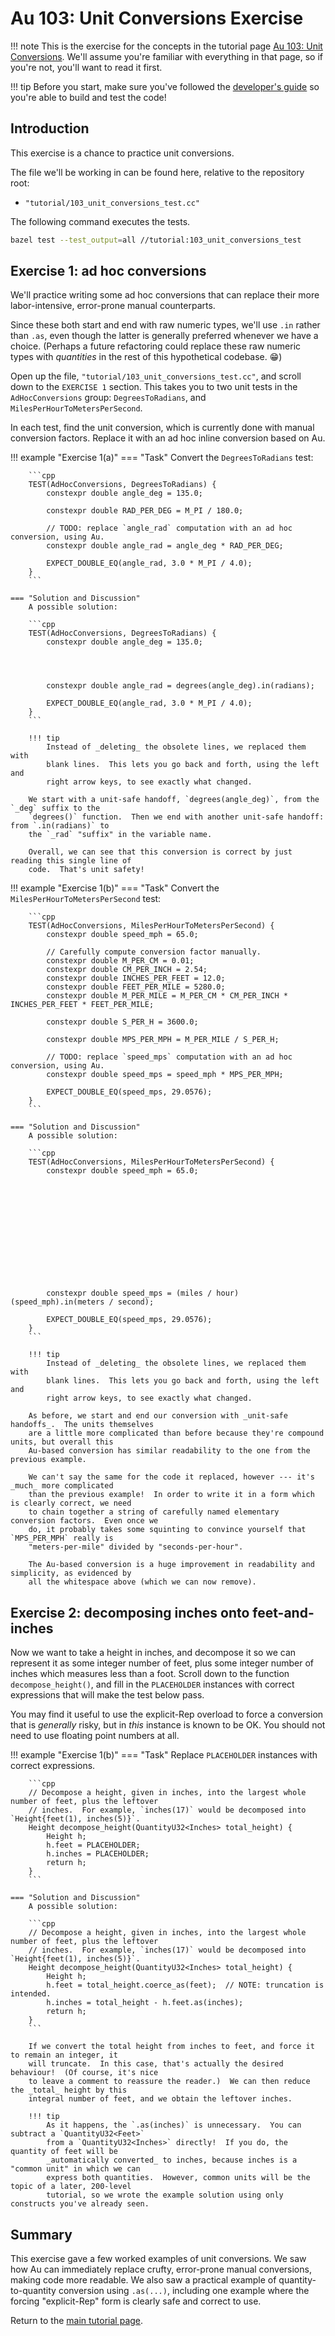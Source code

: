 # Au 103: Unit Conversions Exercise

!!! note
    This is the exercise for the concepts in the tutorial page [Au 103: Unit
    Conversions](../103-unit-conversions.md). We'll assume you're familiar with everything in that
    page, so if you're not, you'll want to read it first.

!!! tip
    Before you start, make sure you've followed the [developer's guide](../../develop.md) so you're
    able to build and test the code!

## Introduction

This exercise is a chance to practice unit conversions.

The file we'll be working in can be found here, relative to the repository root:

- `"tutorial/103_unit_conversions_test.cc"`

The following command executes the tests.

```sh
bazel test --test_output=all //tutorial:103_unit_conversions_test
```

## Exercise 1: ad hoc conversions

We'll practice writing some ad hoc conversions that can replace their more labor-intensive,
error-prone manual counterparts.

Since these both start and end with raw numeric types, we'll use `.in` rather than `.as`, even
though the latter is generally preferred whenever we have a choice.  (Perhaps a future refactoring
could replace these raw numeric types with _quantities_ in the rest of this hypothetical
codebase. :grin:)

Open up the file, `"tutorial/103_unit_conversions_test.cc"`, and scroll down to the `EXERCISE 1`
section.  This takes you to two unit tests in the `AdHocConversions` group: `DegreesToRadians`, and
`MilesPerHourToMetersPerSecond`.

In each test, find the unit conversion, which is currently done with manual conversion factors.
Replace it with an ad hoc inline conversion based on Au.

!!! example "Exercise 1(a)"
    === "Task"
        Convert the `DegreesToRadians` test:

        ```cpp
        TEST(AdHocConversions, DegreesToRadians) {
            constexpr double angle_deg = 135.0;

            constexpr double RAD_PER_DEG = M_PI / 180.0;

            // TODO: replace `angle_rad` computation with an ad hoc conversion, using Au.
            constexpr double angle_rad = angle_deg * RAD_PER_DEG;

            EXPECT_DOUBLE_EQ(angle_rad, 3.0 * M_PI / 4.0);
        }
        ```

    === "Solution and Discussion"
        A possible solution:

        ```cpp
        TEST(AdHocConversions, DegreesToRadians) {
            constexpr double angle_deg = 135.0;




            constexpr double angle_rad = degrees(angle_deg).in(radians);

            EXPECT_DOUBLE_EQ(angle_rad, 3.0 * M_PI / 4.0);
        }
        ```

        !!! tip
            Instead of _deleting_ the obsolete lines, we replaced them with
            blank lines.  This lets you go back and forth, using the left and
            right arrow keys, to see exactly what changed.

        We start with a unit-safe handoff, `degrees(angle_deg)`, from the `_deg` suffix to the
        `degrees()` function.  Then we end with another unit-safe handoff: from `.in(radians)` to
        the `_rad` "suffix" in the variable name.

        Overall, we can see that this conversion is correct by just reading this single line of
        code.  That's unit safety!

!!! example "Exercise 1(b)"
    === "Task"
        Convert the `MilesPerHourToMetersPerSecond` test:

        ```cpp
        TEST(AdHocConversions, MilesPerHourToMetersPerSecond) {
            constexpr double speed_mph = 65.0;

            // Carefully compute conversion factor manually.
            constexpr double M_PER_CM = 0.01;
            constexpr double CM_PER_INCH = 2.54;
            constexpr double INCHES_PER_FEET = 12.0;
            constexpr double FEET_PER_MILE = 5280.0;
            constexpr double M_PER_MILE = M_PER_CM * CM_PER_INCH * INCHES_PER_FEET * FEET_PER_MILE;

            constexpr double S_PER_H = 3600.0;

            constexpr double MPS_PER_MPH = M_PER_MILE / S_PER_H;

            // TODO: replace `speed_mps` computation with an ad hoc conversion, using Au.
            constexpr double speed_mps = speed_mph * MPS_PER_MPH;

            EXPECT_DOUBLE_EQ(speed_mps, 29.0576);
        }
        ```

    === "Solution and Discussion"
        A possible solution:

        ```cpp
        TEST(AdHocConversions, MilesPerHourToMetersPerSecond) {
            constexpr double speed_mph = 65.0;













            constexpr double speed_mps = (miles / hour)(speed_mph).in(meters / second);

            EXPECT_DOUBLE_EQ(speed_mps, 29.0576);
        }
        ```

        !!! tip
            Instead of _deleting_ the obsolete lines, we replaced them with
            blank lines.  This lets you go back and forth, using the left and
            right arrow keys, to see exactly what changed.

        As before, we start and end our conversion with _unit-safe handoffs_.  The units themselves
        are a little more complicated than before because they're compound units, but overall this
        Au-based conversion has similar readability to the one from the previous example.

        We can't say the same for the code it replaced, however --- it's _much_ more complicated
        than the previous example!  In order to write it in a form which is clearly correct, we need
        to chain together a string of carefully named elementary conversion factors.  Even once we
        do, it probably takes some squinting to convince yourself that `MPS_PER_MPH` really is
        "meters-per-mile" divided by "seconds-per-hour".

        The Au-based conversion is a huge improvement in readability and simplicity, as evidenced by
        all the whitespace above (which we can now remove).

## Exercise 2: decomposing inches onto feet-and-inches

Now we want to take a height in inches, and decompose it so we can represent it as some integer
number of feet, plus some integer number of inches which measures less than a foot.  Scroll down to
the function `decompose_height()`, and fill in the `PLACEHOLDER` instances with correct expressions
that will make the test below pass.

You may find it useful to use the explicit-Rep overload to force a conversion that is _generally_
risky, but in _this_ instance is known to be OK.  You should not need to use floating point
numbers at all.

!!! example "Exercise 1(b)"
    === "Task"
        Replace `PLACEHOLDER` instances with correct expressions.

        ```cpp
        // Decompose a height, given in inches, into the largest whole number of feet, plus the leftover
        // inches.  For example, `inches(17)` would be decomposed into `Height{feet(1), inches(5)}`.
        Height decompose_height(QuantityU32<Inches> total_height) {
            Height h;
            h.feet = PLACEHOLDER;
            h.inches = PLACEHOLDER;
            return h;
        }
        ```

    === "Solution and Discussion"
        A possible solution:

        ```cpp
        // Decompose a height, given in inches, into the largest whole number of feet, plus the leftover
        // inches.  For example, `inches(17)` would be decomposed into `Height{feet(1), inches(5)}`.
        Height decompose_height(QuantityU32<Inches> total_height) {
            Height h;
            h.feet = total_height.coerce_as(feet);  // NOTE: truncation is intended.
            h.inches = total_height - h.feet.as(inches);
            return h;
        }
        ```

        If we convert the total height from inches to feet, and force it to remain an integer, it
        will truncate.  In this case, that's actually the desired behaviour!  (Of course, it's nice
        to leave a comment to reassure the reader.)  We can then reduce the _total_ height by this
        integral number of feet, and we obtain the leftover inches.

        !!! tip
            As it happens, the `.as(inches)` is unnecessary.  You can subtract a `QuantityU32<Feet>`
            from a `QuantityU32<Inches>` directly!  If you do, the quantity of feet will be
            _automatically converted_ to inches, because inches is a "common unit" in which we can
            express both quantities.  However, common units will be the topic of a later, 200-level
            tutorial, so we wrote the example solution using only constructs you've already seen.

## Summary

This exercise gave a few worked examples of unit conversions.  We saw how Au can immediately replace
crufty, error-prone manual conversions, making code more readable.  We also saw a practical example
of quantity-to-quantity conversion using `.as(...)`, including one example where the forcing
"explicit-Rep" form is clearly safe and correct to use.

Return to the [main tutorial page](../103-unit-conversions.md).
